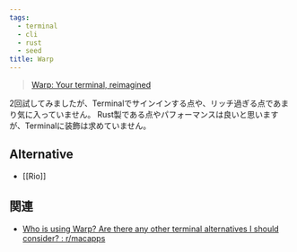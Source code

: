 ```yaml
---
tags:
  - terminal
  - cli
  - rust
  - seed
title: Warp
---
```

> [Warp: Your terminal, reimagined](https://www.warp.dev/)

2回試してみましたが、Terminalでサインインする点や、リッチ過ぎる点であまり気に入っていません。
Rust製である点やパフォーマンスは良いと思いますが、Terminalに装飾は求めていません。
## Alternative
- [[Rio]]

## 関連
- [Who is using Warp? Are there any other terminal alternatives I should consider? : r/macapps](https://www.reddit.com/r/macapps/comments/18sibbd/who_is_using_warp_are_there_any_other_terminal/)
